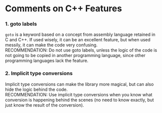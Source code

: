 # Comments on C++ Features  
### 1. goto labels  
`goto` is a keyword based on a concept from assembly language retained in C and C++. If used wisely, it can be an excellent feature, but when used messily, it can make the code very confusing.  
RECOMMENDATION: Do not use goto labels, unless the logic of the code is not going to be copied in another programming language, since other programming languages lack the feature.  
### 2. Implicit type conversions  
Implicit type conversions can make the library more magical, but can also hide the logic behind the code.  
RECOMMENDATION: Use implicit type conversions when you know what conversion is happening behind the scenes (no need to know exactly, but just know the result of the conversion).  
